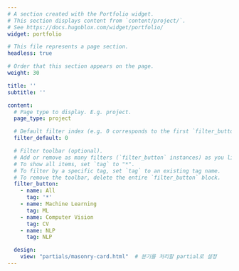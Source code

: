 ```yaml
---
# A section created with the Portfolio widget.
# This section displays content from `content/project/`.
# See https://docs.hugoblox.com/widget/portfolio/
widget: portfolio

# This file represents a page section.
headless: true

# Order that this section appears on the page.
weight: 30

title: ''
subtitle: ''

content:
  # Page type to display. E.g. project.
  page_type: project

  # Default filter index (e.g. 0 corresponds to the first `filter_button` instance below).
  filter_default: 0

  # Filter toolbar (optional).
  # Add or remove as many filters (`filter_button` instances) as you like.
  # To show all items, set `tag` to "*".
  # To filter by a specific tag, set `tag` to an existing tag name.
  # To remove the toolbar, delete the entire `filter_button` block.
  filter_button:
    - name: All
      tag: '*'
    - name: Machine Learning
      tag: ML
    - name: Computer Vision
      tag: CV
    - name: NLP
      tag: NLP

  design:
    view: "partials/masonry-card.html"  # 분기를 처리할 partial로 설정
---
```


